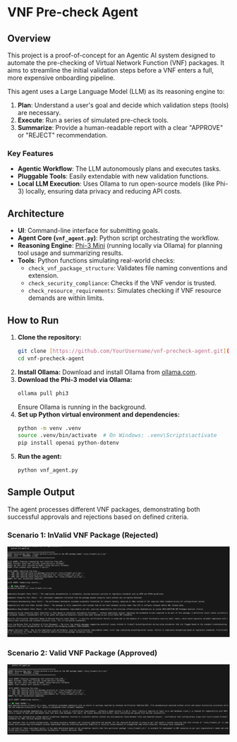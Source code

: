# VNF Pre-check Agent

## Overview

This project is a proof-of-concept for an Agentic AI system designed to automate the pre-checking of Virtual Network Function (VNF) packages. It aims to streamline the initial validation steps before a VNF enters a full, more expensive onboarding pipeline.

This agent uses a Large Language Model (LLM) as its reasoning engine to:
1.  **Plan**: Understand a user's goal and decide which validation steps (tools) are necessary.
2.  **Execute**: Run a series of simulated pre-check tools.
3.  **Summarize**: Provide a human-readable report with a clear "APPROVE" or "REJECT" recommendation.

### Key Features
- **Agentic Workflow**: The LLM autonomously plans and executes tasks.
- **Pluggable Tools**: Easily extendable with new validation functions.
- **Local LLM Execution**: Uses Ollama to run open-source models (like Phi-3) locally, ensuring data privacy and reducing API costs.

## Architecture

-   **UI**: Command-line interface for submitting goals.
-   **Agent Core (`vnf_agent.py`)**: Python script orchestrating the workflow.
-   **Reasoning Engine**: [Phi-3 Mini](https://ollama.com/library/phi3) (running locally via Ollama) for planning tool usage and summarizing results.
-   **Tools**: Python functions simulating real-world checks:
    -   `check_vnf_package_structure`: Validates file naming conventions and extension.
    -   `check_security_compliance`: Checks if the VNF vendor is trusted.
    -   `check_resource_requirements`: Simulates checking if VNF resource demands are within limits.

## How to Run

1.  **Clone the repository:**
    ```bash
    git clone [https://github.com/YourUsername/vnf-precheck-agent.git](https://github.com/YourUsername/vnf-precheck-agent.git)
    cd vnf-precheck-agent
    ```
2.  **Install Ollama:**
    Download and install Ollama from [ollama.com](https://ollama.com).
3.  **Download the Phi-3 model via Ollama:**
    ```bash
    ollama pull phi3
    ```
    Ensure Ollama is running in the background.
4.  **Set up Python virtual environment and dependencies:**
    ```bash
    python -m venv .venv
    source .venv/bin/activate  # On Windows: .venv\Scripts\activate
    pip install openai python-dotenv
    ```
5.  **Run the agent:**
    ```bash
    python vnf_agent.py
    ```

## Sample Output

The agent processes different VNF packages, demonstrating both successful approvals and rejections based on defined criteria.

### Scenario 1: InValid VNF Package (Rejected)
![Rejected Scenario Screenshot](images/approved_scenario.png)

### Scenario 2: Valid VNF Package (Approved)
![Approved Scenario Screenshot](images/rejected_scenario.png)
